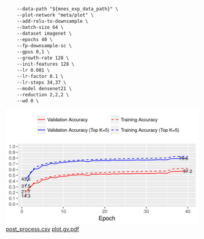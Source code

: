 ```
    --data-path "${mnes_exp_data_path}" \
    --plot-network "meta/plot" \
    --add-relu-to-downsample \
    --batch-size 64 \
    --dataset imagenet \
    --epochs 40 \
    --fp-downsample-sc \
    --gpus 0,1 \
    --growth-rate 128 \
    --init-features 128 \
    --lr 0.001 \
    --lr-factor 0.1 \
    --lr-steps 34,37 \
    --model densenet21 \
    --reduction 2,2,2 \
    --wd 0 \
```
![acc.png](acc.png)
[post_process.csv](post_process.csv)
[plot.gv.pdf](plot.gv.pdf)
